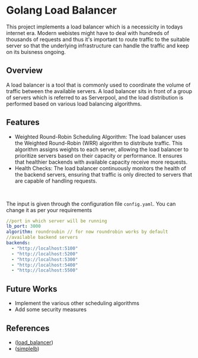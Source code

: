 # Golang Load Balancer
This project implements a load balancer which is a necessicity in todays internet era. Modern webistes might have to deal with hundreds of thousands of requests and thus it's important to route traffic to the suitable server so that the underlying infrastructure can handle the traffic and keep on its buisness ongoing. 
<br>
## Overview
A load balancer is a tool that is commonly used to coordinate the volume of traffic between the available servers.
A load balancer sits in front of a group of servers which is referred to as Serverpool, and the load distribution is performed based on various load balancing algorithms. 

## Features
* Weighted Round-Robin Scheduling Algorithm: The load balancer uses the Weighted Round-Robin (WRR) algorithm to distribute traffic. This algorithm assigns weights to each server, allowing the load balancer to prioritize servers based on their capacity or performance. It ensures that healthier backends with available capacity receive more requests.
* Health Checks: The load balancer continuously monitors the health of the backend servers, ensuring that traffic is only directed to servers that are capable of handling requests.
<br>

The input is given through the configuration file `config.yaml`. You can change it as per your requirements
``` yaml
//port in which server will be running
lb_port: 3000
algorithm: roundroubin // for now roundrobin works by default
//available backend servers
backends:
  - "http://localhost:5100"
  - "http://localhost:5200"
  - "http://localhost:5300"
  - "http://localhost:5400"
  - "http://localhost:5500"

```

## Future Works
* Implement the various other scheduling algorithms
* Add some security measures 


## References
* ([load_balancer](https://github.com/leonardo5621/golang-load-balancer/tree/master))
* ([simplelb](https://github.com/kasvith/simplelb))
